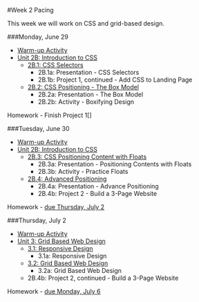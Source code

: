 #Week 2 Pacing

This week we will work on CSS and grid-based design.

###Monday, June 29

- [Warm-up Activity](https://docs.google.com/presentation/d/1WSz8UBLOg_FuN_ET1hYWiYkHKDU-p8kbhVR3f77qHPQ/edit?usp=sharing)
- [Unit 2B: Introduction to CSS](https://github.com/fma2/pcp-intro-web-development/blob/master/units/2B-introcss.md)
	- [2B.1: CSS Selectors](https://github.com/fma2/pcp-intro-web-development/blob/master/units/2B-introcss.md#2B1-css-selectors)
		- 2B.1a: Presentation - CSS Selectors
		- 2B.1b: Project 1, continued - Add CSS to Landing Page
	- [2B.2: CSS Positioning - The Box Model](https://github.com/fma2/pcp-intro-web-development/blob/master/units/2B-introcss.md#2B2-boxmodel)
		- 2B.2a: Presentation - The Box Model
		- 2B.2b: Activity - Boxifying Design

Homework - Finish Project 1[]

###Tuesday, June 30

- [Warm-up Activity](https://docs.google.com/presentation/d/1WSz8UBLOg_FuN_ET1hYWiYkHKDU-p8kbhVR3f77qHPQ/edit?usp=sharing)
- [Unit 2B: Introduction to CSS](https://github.com/fma2/pcp-intro-web-development/blob/master/units/2B-introcss.md)
	- [2B.3: CSS Positioning Content with Floats](https://github.com/fma2/pcp-intro-web-development/blob/master/units/2B-introcss.md#2B3-float)
		- 2B.3a: Presentation - Positioning Contents with Floats
		- 2B.3b: Activity - Practice Floats
	- [2B.4: Advanced Positioning](https://github.com/fma2/pcp-intro-web-development/blob/master/units/2B-introcss.md#2B4-advanced)
		- 2B.4a: Presentation - Advance Positioning
		- 2B.4b: Project 2 - Build a 3-Page Website

Homework - [due Thursday, July 2](https://github.com/fma2/pcp-intro-web-development/blob/master/assignments/homework-week2.md#by-thursday-july-2nd)

###Thursday, July 2

- [Warm-up Activity](https://docs.google.com/presentation/d/1WSz8UBLOg_FuN_ET1hYWiYkHKDU-p8kbhVR3f77qHPQ/edit?usp=sharing)
- [Unit 3: Grid Based Web Design](https://github.com/fma2/pcp-intro-web-development/blob/master/units/3-gridbaseddesign.md)
	- [3.1: Responsive Design](https://github.com/fma2/pcp-intro-web-development/blob/master/units/3-gridbaseddesign.md#31-responsive)
		- 3.1a: Responsive Design
	- [3.2: Grid Based Web Design](https://github.com/fma2/pcp-intro-web-development/blob/master/units/3-gridbaseddesign.md#32-float)
		- 3.2a: Grid Based Web Design
	- 2B.4b: Project 2, continued - Build a 3-Page Website


Homework - [due Monday, July 6](https://github.com/fma2/pcp-intro-web-development/blob/master/assignments/homework-week2.md#by-monday-july-6th)